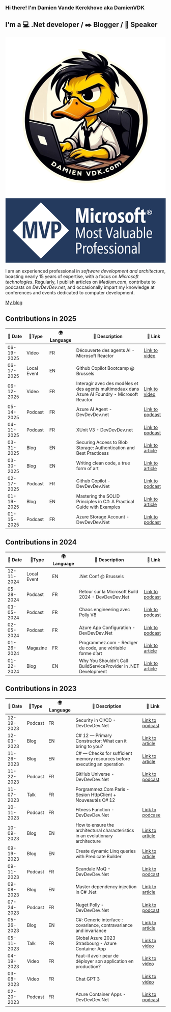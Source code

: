 ### Hi there! I'm Damien Vande Kerckhove aka DamienVDK

## I'm a :computer: .Net developer / :black_nib: Blogger / :mega: Speaker

<p align="center">
  <img src="damienvdk.png" />
  <img src="mvp.png" />
</p>

I am an experienced professional in *software development and architecture*, boasting nearly 15 years of expertise, with a focus on *Microsoft technologies*. Regularly, I publish articles on *Medium.com*, contribute to podcasts on *DevDevDev.net*, and occasionally impart my knowledge at conferences and events dedicated to computer development.

[My blog](https://damienvdk.com)


Contributions in 2025
---

|📆 Date | 📎Type | 🌍 Language | 📄 Description | 🔗 Link |
| --- | --- | --- | --- | --- |
| 06-19-2025 | Video | FR | Découverte des agents AI - Microsoft Reactor | [Link to video]([https://www.youtube.com/watch?v=JMIpE3tdCvg&t=366s](https://www.youtube.com/live/6DYFeOQavyk?si=8th0-q4V1LvDwqZJ)) |
| 06-17-2025 | Local Event | EN | Github Copilot Bootcamp @ Brussels | |
| 06-12-2025 | Video | FR | Interagir avec des modèles et des agents multimodaux dans Azure AI Foundry - Microsoft Reactor | [Link to video](https://www.youtube.com/watch?v=JMIpE3tdCvg&t=366s) |
| 05-14-2025 | Podcast | FR | Azure AI Agent - DevDevDev.net | [Link to podcast](https://devdevdev.net/tr05-25-docker-ai-ai-agents-nfs-vs-smb-et-workload-identity-federation/) |
| 04-11-2025 | Podcast | FR | XUnit V3 - DevDevDev.net | [Link to podcast](https://devdevdev.net/tr04-25-drama-autour-de-automapper-mediatr-xunit-v3-semantic-kernel/) |
| 03-31-2025 | Blog | EN | Securing Access to Blob Storage: Authentication and Best Practicess | [Link to article](https://medium.com/@damien.vandekerckhove/securing-access-to-blob-storage-authentication-and-best-practices-b9217add5b4a) |
| 03-30-2025 | Blog | EN | Writing clean code, a true form of art | [Link to article](https://medium.com/@damien.vandekerckhove/writing-clean-code-a-true-form-of-art-00d85260d734) |
| 02-17-2025 | Podcast | FR | Github Copilot - DevDevDev.Net | [Link to podcast](https://devdevdev.net/tr02-2025-fluent-assertions-github-copilot-les-50-ans-de-ms-peeble-os-et-le-go/) |
| 01-19-2025 | Blog | EN | Mastering the SOLID Principles in C#: A Practical Guide with Examples | [Link to article](https://medium.com/@damien.vandekerckhove/mastering-the-solid-principles-in-c-a-practical-guide-with-examples-2bbf478d6b3f) |
| 01-15-2025 | Podcast | FR | Azure Storage Account - DevDevDev.Net | [Link to podcast](https://devdevdev.net/tr01-2025-accessibilite-azure-storage-action-golden-master-et-agentic-ai/) |

Contributions in 2024
---

|📆 Date | 📎Type | 🌍 Language | 📄 Description | 🔗 Link |
| --- | --- | --- | --- | --- |
| 12-11-2024 | Local Event | EN | .Net Conf @ Brussels | |
| 05-28-2024 | Podcast | FR | Retour sur la Microsoft Build 2024 - DevDevDev.Net | [Link to podcast](https://devdevdev.net/retour-sur-la-microsoft-build-2024) | 
| 03-05-2024 | Podcast | FR | Chaos engineering avec Polly V8 | [Link to podcast](https://devdevdev.net/tr03-24-github-copilot-chaos-engeneering-llm-local/) | 
| 02-05-2024 | Podcast | FR | Azure App Configuration - DevDevDev.Net | [Link to podcast](https://devdevdev.net/tr01-24-benchmarkdotnet-monitoring-azure-deployment-stack-app-configuration-dev-drive-llm-en-local/) |
| 01-26-2024 | Magazine | FR | Programmez.com - Rédiger du code, une véritable forme d’art | [Link to article](https://www.programmez.com/magazine/article/rediger-du-code-une-veritable-forme-dart) |
| 01-22-2024 | Blog | EN | Why You Shouldn’t Call BuildServiceProvider in .NET Development | [Link to article](https://medium.com/@damien.vandekerckhove/why-you-shouldnt-call-buildserviceprovider-in-net-development-8e25f680d529) |

Contributions in 2023
---

|📆 Date | 📎Type | 🌍 Language | 📄 Description | 🔗 Link |
| --- | --- | --- | --- | --- |
| 12-19-2023 | Podcast | FR | Security in CI/CD - DevDevDev.Net | [Link to podcast](https://devdevdev.net/tr12-23-wasi-suivre-azure-ci-et-vulnerabilites-fluent-assertions-et-des-dindes-de-noel/) |
| 12-03-2023 | Blog | EN | C# 12 — Primary Constructor: What can it bring to you? | [Link to article](https://medium.com/@damien.vandekerckhove/c-12-primary-constructor-what-can-it-bring-to-you-7ac84e01bc7a) |
| 11-26-2023 | Blog | EN | C# — Checks for sufficient memory resources before executing an operation | [Link to article](https://medium.com/@damien.vandekerckhove/experienced-story-c-checks-for-sufficient-memory-resources-before-executing-an-operation-4a75e4bb00a0?sk=e9cd9162af3b4e83e5107227e10740bb) |
| 11-22-2023 | Podcast | FR | GitHub Universe - DevDevDev.Net | [Link to podcast](https://devdevdev.net/tr11-23-github-universe-litedb-pi5-aspire-et-programmez-260/) |
| 11-07-2023 | Talk | FR | Porgrammez.Com Paris - Sesion HttpClient + Nouveautés C# 12 | |
| 10-11-2023 | Podcast | FR | Fitness Function - DevDevDev.Net | [Link to podcase](https://devdevdev.net/tr10-23-avalonia-fitness-function-les-fichiers-sous-linux-az-deployment-stack-et-midi-2-0/) |
| 10-09-2023 | Blog | EN | How to ensure the architectural characteristics in an evolutionary architecture | [Link to article](https://medium.com/@damien.vandekerckhove/how-to-ensure-the-architectural-characteristics-in-an-evolutionary-architecture-02551d973e0a?sk=7460ffcf617063352a524a3faefdd211) |
| 09-19-2023 | Blog | EN | Create dynamic Linq queries with Predicate Builder | [Link to article](https://medium.com/@damien.vandekerckhove/create-dynamic-linq-queries-with-predicate-builder-c3f1eb062d96?sk=373e0b787499b71b2fbc8634b47ce65d) |
| 09-11-2023 | Podcast | FR | Scandale MoQ - DevDevDev.Net | [Link to podcast](https://devdevdev.net/tr09-23-le-scandale-moq-loutil-de-migration-de-ms-le-monitoring-sous-azure-et-programmez/) |
| 09-08-2023 | Blog | EN | Master dependency injection in C# .Net | [Link to article](https://medium.com/@damien.vandekerckhove/master-dependency-injection-in-c-net-a47d9f0af7ac?sk=9d0786e5f3c823adf2b2ed09b834f10c) |
| 07-24-2023 | Podcast | FR | Nuget Polly - DevDevDev.Net | [Link to podcast](https://devdevdev.net/les-nuget-de-lete-polly/) |
| 05-26-2023 | Blog | EN | C#: Generic interface : covariance, contravariance and invariance | [Link to article](https://medium.com/@damien.vandekerckhove/c-generic-interface-covariance-contravariance-and-invariance-5713b58d4af6?sk=a7567a26a1b1c41140b611761a8cc248) |
| 05-11-2023 | Talk | FR | Global Azure 2023 Strasbourg - Azure Container App | [Link to video](https://www.youtube.com/watch?v=_cU3fxggquM&t=10461s) |
| 04-19-2023 | Video | FR | Faut-il avoir peur de déployer son application en production? | [Link to video](https://www.youtube.com/watch?v=ZgocTN_a4T8) |
| 03-08-2023 | Video | FR | Chat GPT 3 | [Link to video](https://www.youtube.com/watch?v=odfZdyRAw48&t) |
| 02-20-2023 | Podcast | FR | Azure Container Apps - DevDevDev.Net | [Link to podcast](https://devdevdev.net/azure-container-apps/) |
